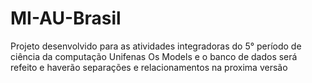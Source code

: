 # MI-AU-Brasil
Projeto desenvolvido para as atividades integradoras do 5° período de ciência da computação Unifenas
Os Models e o banco de dados será refeito e haverão separações e relacionamentos na proxima versão 

